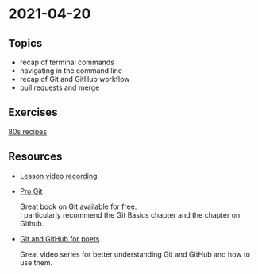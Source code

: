 # 2021-04-20

## Topics

- recap of terminal commands
- navigating in the command line
- recap of Git and GitHub workflow
- pull requests and merge

## Exercises

[80s recipes](https://github.com/FbW-E04-1/80s-recipes)

## Resources

- [Lesson video recording](https://drive.google.com/file/d/1wrobu3As_VSDFxOeTtV7EQq9Pw6gMaNU/view?usp=sharing)
- [Pro Git](https://git-scm.com/book/en/v2)

    Great book on Git available for free.  
    I particularly recommend the Git Basics chapter and the chapter on Github.
- [Git and GitHub for poets](https://www.youtube.com/watch?v=BCQHnlnPusY)

    Great video series for better understanding Git and GitHub and how to use them.
